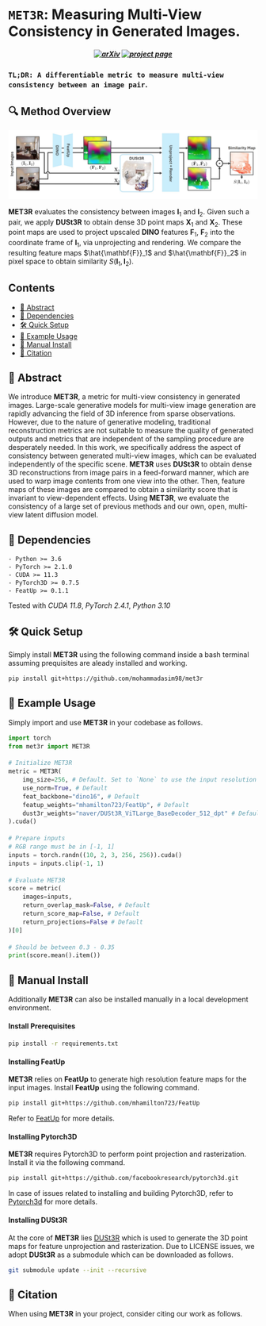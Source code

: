 
# `MET3R`: Measuring Multi-View Consistency in Generated Images.
<h5 align="center">

[![arXiv]()]()
[![project page]()]()
</h5>

### `TL;DR: A differentiable metric to measure multi-view consistency between an image pair`. 

## 🔍 Method Overview 
<div align="center">
  <img src="assets/method_overview.jpg" width="800"/>
</div>

**MET3R** evaluates the consistency between images $\mathbf{I}_1$ and $\mathbf{I}_2$. Given such a pair, we apply **DUSt3R** to obtain dense 3D point maps $\mathbf{X}_1$ and $\mathbf{X}_2$. These point maps are used to project upscaled **DINO** features $\mathbf{F}_1$, $\mathbf{F}_2$ into the coordinate frame of $\mathbf{I}_1$, via unprojecting and rendering. We compare the resulting feature maps $\hat{\mathbf{F}}_1$ and $\hat{\mathbf{F}}_2$ in pixel space to obtain similarity $S(\mathbf{I}_1,\mathbf{I}_2)$.

## Contents
- [📓 Abstract](#-abstract)
- [📌 Dependencies](#-dependencies)
- [🛠️ Quick Setup](#️-quick-setup)
- [📣 Example Usage](#-example-usage)
- [👷 Manual Install](#-manual-install)
- [📘 Citation](#-citation)

## 📓 Abstract
We introduce **MET3R**, a metric for multi-view consistency in generated images. Large-scale generative models for multi-view image generation are rapidly advancing the field of 3D inference from sparse observations. However, due to the nature of generative modeling, traditional reconstruction metrics are not suitable to measure the quality of generated outputs and metrics that are independent of the sampling procedure are desperately needed. In this work, we specifically address the aspect of consistency between generated multi-view images, which can be evaluated independently of the specific scene. **MET3R** uses **DUSt3R** to obtain dense 3D reconstructions from image pairs in a feed-forward manner, which are used to warp image contents from one view into the other. Then, feature maps of these images are compared to obtain a similarity score that is invariant to view-dependent effects. Using **MET3R**, we evaluate the consistency of a large set of previous methods and our own, open, multi-view latent diffusion model.


## 📌 Dependencies

    - Python >= 3.6
    - PyTorch >= 2.1.0
    - CUDA >= 11.3
    - PyTorch3D >= 0.7.5
    - FeatUp >= 0.1.1

Tested with *CUDA 11.8*, *PyTorch 2.4.1*, *Python 3.10*

## 🛠️ Quick Setup
Simply install **MET3R** using the following command inside a bash terminal assuming prequisites are aleady installed and working.
```bash
pip install git+https://github.com/mohammadasim98/met3r
```


## 📣 Example Usage

Simply import and use **MET3R** in your codebase as follows.

```python
import torch
from met3r import MET3R

# Initialize MET3R
metric = MET3R(
    img_size=256, # Default. Set to `None` to use the input resolution on the fly!
    use_norm=True, # Default 
    feat_backbone="dino16", # Default 
    featup_weights="mhamilton723/FeatUp", # Default 
    dust3r_weights="naver/DUSt3R_ViTLarge_BaseDecoder_512_dpt" # Default 
).cuda()

# Prepare inputs
# RGB range must be in [-1, 1]
inputs = torch.randn((10, 2, 3, 256, 256)).cuda()
inputs = inputs.clip(-1, 1)

# Evaluate MET3R
score = metric(
    images=inputs, 
    return_overlap_mask=False, # Default 
    return_score_map=False, # Default 
    return_projections=False # Default 
)[0]

# Should be between 0.3 - 0.35
print(score.mean().item())
```

## 👷 Manual Install

Additionally **MET3R** can also be installed manually in a local development environment. 
#### Install Prerequisites
```bash
pip install -r requirements.txt
```
#### Installing **FeatUp**
**MET3R** relies on **FeatUp** to generate high resolution feature maps for the input images. Install **FeatUp** using the following command. 

```bash
pip install git+https://github.com/mhamilton723/FeatUp
```
Refer to [FeatUp](https://github.com/mhamilton723/FeatUp) for more details.

#### Installing **Pytorch3D**
**MET3R** requires Pytorch3D to perform point projection and rasterization. Install it via the following command.  
```bash 
pip install git+https://github.com/facebookresearch/pytorch3d.git
```
In case of issues related to installing and building Pytorch3D, refer to [Pytorch3d](https://github.com/facebookresearch/pytorch3d/blob/main/INSTALL.md) for more details. 

#### Installing **DUSt3R**
At the core of **MET3R** lies [DUSt3R](https://github.com/naver/dust3r) which is used to generate the 3D point maps for feature unprojection and rasterization. Due to LICENSE issues, we adopt **DUSt3R** as a submodule which can be downloaded as follows.
```bash
git submodule update --init --recursive
```


## 📘 Citation
When using **MET3R** in your project, consider citing our work as follows.
```

```
